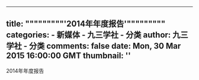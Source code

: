 
---
title: """""""""'2014年年度报告'"""""""""
categories: 
    - 新媒体
    - 九三学社 - 分类
author: 九三学社 - 分类
comments: false
date: Mon, 30 Mar 2015 16:00:00 GMT
thumbnail: ''
---

<div>   
2014年年度报告  
</div>
            
